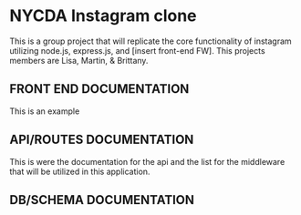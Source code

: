 # NYCDA Instagram clone

This is a group project that will replicate the core functionality of instagram utilizing node.js, express.js, and [insert front-end FW]. This projects members are Lisa, Martin, & Brittany.


## FRONT END DOCUMENTATION
This is an example

## API/ROUTES DOCUMENTATION
This is were the documentation for the api and the list for the middleware that will be utilized in this application.


## DB/SCHEMA DOCUMENTATION
